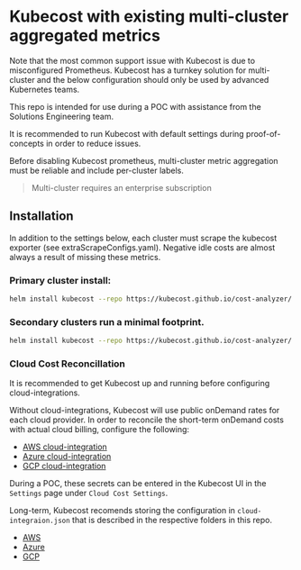 # Kubecost with existing multi-cluster aggregated metrics

Note that the most common support issue with Kubecost is due to misconfigured Prometheus. Kubecost has a turnkey solution for multi-cluster and the below configuration should only be used by advanced Kubernetes teams.

This repo is intended for use during a POC with assistance from the Solutions Engineering team.

It is recommended to run Kubecost with default settings during proof-of-concepts in order to reduce issues.

Before disabling Kubecost prometheus, multi-cluster metric aggregation must be reliable and include per-cluster labels.

 > Multi-cluster requires an enterprise subscription


## Installation

In addition to the settings below, each cluster must scrape the kubecost exporter (see extraScrapeConfigs.yaml). Negative idle costs are almost always a result of missing these metrics.

### Primary cluster install:

```sh
helm install kubecost --repo https://kubecost.github.io/cost-analyzer/ cost-analyzer --namespace kubecost --create-namespace -f values-primary.yaml
```

### Secondary clusters run a minimal footprint.

```sh
helm install kubecost --repo https://kubecost.github.io/cost-analyzer/ cost-analyzer --namespace kubecost --create-namespace -f values-secondary.yaml
```

### Cloud Cost Reconcillation

It is recommended to get Kubecost up and running before configuring cloud-integrations.

Without cloud-integrations, Kubecost will use public onDemand rates for each cloud provider. In order to reconcile the short-term onDemand costs with actual cloud billing, configure the following:

- [AWS cloud-integration](https://github.com/kubecost/docs/blob/main/aws-out-of-cluster.md)
- [Azure cloud-integration](https://github.com/kubecost/docs/blob/main/azure-out-of-cluster.md)
- [GCP cloud-integration](https://github.com/kubecost/docs/blob/main/gcp-out-of-cluster.md)

During a POC, these secrets can be entered in the Kubecost UI in the `Settings` page under `Cloud Cost Settings`.

Long-term, Kubecost recomends storing the configuration in `cloud-integraion.json` that is described in the respective folders in this repo.

- [AWS](../aws/README-enterprise.md)
- [Azure](../azure/README-enterprise.md)
- [GCP](../gcp/README-enterprise.md)

